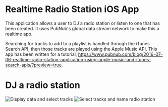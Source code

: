 # Realtime Radio Station iOS App

This application allows a user to DJ a radio station or listen to one that has been created. It uses PubNub's global data stream network to make this a realtime app.

Searching for tracks to add to a playlist is handled through the iTunes Search API, then those tracks are played using the Apple Music API. This app has been written for a tutorial, https://www.pubnub.com/blog/2016-07-06-realtime-radio-station-application-using-apple-music-and-itunes-search-apis/?preview=true.

# DJ a radio station

![Display data and select tracks](https://www.pubnub.com/wp-content/uploads/2016/07/display-itunes-data-and-select-tracks.gif)
![Select tracks and name radio station](https://www.pubnub.com/wp-content/uploads/2016/07/select-tracks-and-name-radio-station.gif)
